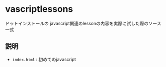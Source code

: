 vascriptlessons
======================
ドットインストールの javascript関連のlessonの内容を実際に試した際のソース一式

説明
------
+   `index.html` :
    初めてのjavascript

